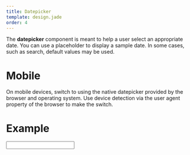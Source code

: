 ```yaml
---
title: Datepicker
template: design.jade
order: 4
---
```


The **datepicker** component is meant to help a user select an appropriate date.
You can use a placeholder to display a sample date. In some cases, such as
search, default values may be used.

# Mobile
On mobile devices, switch to using the native datepicker provided by the browser
and operating system. Use device detection via the user agent property of
the browser to make the switch.

# Example
<div id="myDatepicker" data-datepicker-watch="#myDatepickerInput" class="datepicker"><a data-datepicker="#myDatepicker" class="datepicker__trigger"></a>
  <div class="datepicker__input">
    <input type="text" id="myDatepickerInput" class="control control--input"/>
  </div>
</div>

<!-- Copyright AXA Versicherungen AG 2015 -->
